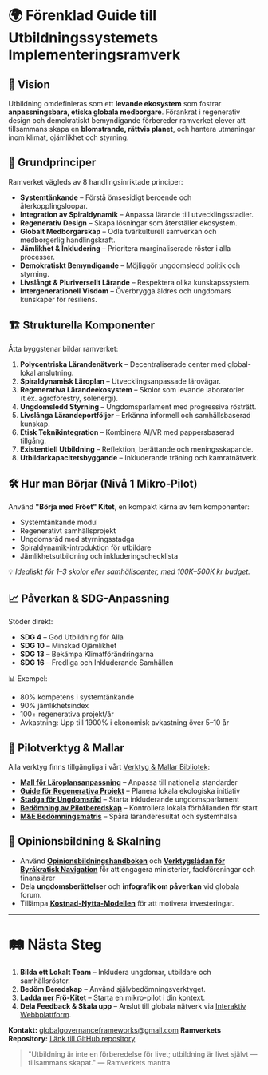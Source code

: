 # 🌍 **Förenklad Guide till Utbildningssystemets Implementeringsramverk**

## 🔭 Vision

Utbildning omdefinieras som ett **levande ekosystem** som fostrar **anpassningsbara, etiska globala medborgare**. Förankrat i regenerativ design och demokratiskt bemyndigande förbereder ramverket elever att tillsammans skapa en **blomstrande, rättvis planet**, och hantera utmaningar inom klimat, ojämlikhet och styrning.

## 🧭 Grundprinciper

Ramverket vägleds av 8 handlingsinriktade principer:

* **Systemtänkande** – Förstå ömsesidigt beroende och återkopplingsloopar.
* **Integration av Spiraldynamik** – Anpassa lärande till utvecklingsstadier.
* **Regenerativ Design** – Skapa lösningar som återställer ekosystem.
* **Globalt Medborgarskap** – Odla tvärkulturell samverkan och medborgerlig handlingskraft.
* **Jämlikhet & Inkludering** – Prioritera marginaliserade röster i alla processer.
* **Demokratiskt Bemyndigande** – Möjliggör ungdomsledd politik och styrning.
* **Livslångt & Pluriversellt Lärande** – Respektera olika kunskapssystem.
* **Intergenerationell Visdom** – Överbrygga äldres och ungdomars kunskaper för resiliens.

## 🏗️ Strukturella Komponenter

Åtta byggstenar bildar ramverket:

1. **Polycentriska Lärandenätverk** – Decentraliserade center med global-lokal anslutning.
2. **Spiraldynamisk Läroplan** – Utvecklingsanpassade lärovägar.
3. **Regenerativa Lärandeekosystem** – Skolor som levande laboratorier (t.ex. agroforestry, solenergi).
4. **Ungdomsledd Styrning** – Ungdomsparlament med progressiva rösträtt.
5. **Livslånga Lärandeportföljer** – Erkänna informell och samhällsbaserad kunskap.
6. **Etisk Teknikintegration** – Kombinera AI/VR med pappersbaserad tillgång.
7. **Existentiell Utbildning** – Reflektion, berättande och meningsskapande.
8. **Utbildarkapacitetsbyggande** – Inkluderande träning och kamratnätverk.

## 🛠️ Hur man Börjar (Nivå 1 Mikro-Pilot)

Använd **"Börja med Fröet" Kitet**, en kompakt kärna av fem komponenter:

* Systemtänkande modul
* Regenerativt samhällsprojekt
* Ungdomsråd med styrningsstadga
* Spiraldynamik-introduktion för utbildare
* Jämlikhetsutbildning och inkluderingschecklista

💡 *Idealiskt för 1–3 skolor eller samhällscenter, med 100K–500K kr budget.*

## 📈 Påverkan & SDG-Anpassning

Stöder direkt:

* **SDG 4** – God Utbildning för Alla
* **SDG 10** – Minskad Ojämlikhet
* **SDG 13** – Bekämpa Klimatförändringarna
* **SDG 16** – Fredliga och Inkluderande Samhällen

📊 Exempel:

* 80% kompetens i systemtänkande
* 90% jämlikhetsindex
* 100+ regenerativa projekt/år
* Avkastning: Upp till 1900% i ekonomisk avkastning över 5–10 år

## 🧪 Pilotverktyg & Mallar

Alla verktyg finns tillgängliga i vårt [Verktyg & Mallar Bibliotek](/frameworks/tools/):

* **[Mall för Läroplansanpassning](/frameworks/tools/educational-systems/curriculum-mapping-sv.pdf)** – Anpassa till nationella standarder
* **[Guide för Regenerativa Projekt](/frameworks/tools/educational-systems/regenerative-project-sv.pdf)** – Planera lokala ekologiska initiativ
* **[Stadga för Ungdomsråd](/frameworks/tools/educational-systems/youth-council-sv.pdf)** – Starta inkluderande ungdomsparlament
* **[Bedömning av Pilotberedskap](/frameworks/tools/educational-systems/pilot-readiness-sv.pdf)** – Kontrollera lokala förhållanden för start
* **[M&E Bedömningsmatris](/frameworks/tools/educational-systems/mne-rubric-sv.pdf)** – Spåra läranderesultat och systemhälsa

## 📣 Opinionsbildning & Skalning

* Använd **[Opinionsbildningshandboken](/frameworks/tools/educational-systems/advocacy-playbook-sv.pdf)** och **[Verktygslådan för Byråkratisk Navigation](/frameworks/tools/educational-systems/bureaucratic-toolkit-sv.pdf)** för att engagera ministerier, fackföreningar och finansiärer
* Dela **ungdomsberättelser** och **infografik om påverkan** vid globala forum.
* Tillämpa **[Kostnad-Nytta-Modellen](/frameworks/tools/educational-systems/cost-benefit-sv.pdf)** för att motivera investeringar.

---

# 🛤️ Nästa Steg

1. **Bilda ett Lokalt Team** – Inkludera ungdomar, utbildare och samhällsröster.
2. **Bedöm Beredskap** – Använd självbedömningsverktyget.
3. **[Ladda ner Frö-Kitet](/frameworks/tools/educational-systems/seed-kit.zip)** – Starta en mikro-pilot i din kontext.
4. **Dela Feedback & Skala upp** – Anslut till globala nätverk via [Interaktiv Webbplattform](/platform/).

**Kontakt:** [globalgovernanceframeworks@gmail.com](mailto:globalgovernanceframeworks@gmail.com)
**Ramverkets Repository:** [Länk till GitHub repository](https://github.com/GlobalGovernanceFrameworks/website/src/lib/content/frameworks/sv/implementation/educational-systems)

> "Utbildning är inte en förberedelse för livet; utbildning är livet självt — tillsammans skapat."
> — Ramverkets mantra
